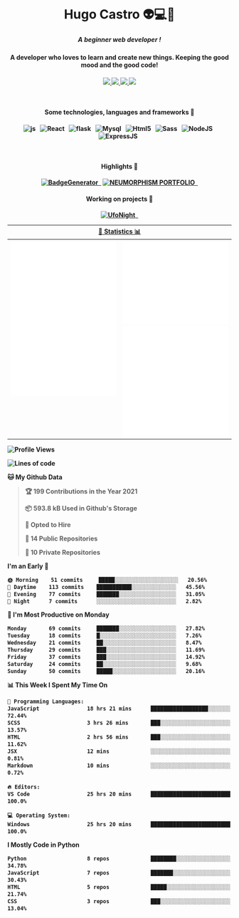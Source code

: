 <h1 align="center">Hugo Castro 👽💻🌌</h1>
<h5 align="center">A beginner web developer !</h5>
<h4 align="center">A developer who loves to learn and create new things. Keeping the good mood and the good code!<h4/>
<p align="center">
		<a href="https://stackoverflow.com/users/11444549/hugo">
		<img src="https://img.shields.io/badge/-Stackoverflow-79db75?style=for-the-badge&logo=Stackoverflow&logoColor=white" />
	</a>
		<a href="https://api.whatsapp.com/send?phone=5532988940411text=Oii, vim pelo github!">
		<img src="https://img.shields.io/badge/WHATSAPP-79db75.svg?&style=for-the-badge&logo=whatsapp&logoColor=white" />
	</a>
		<a href="mailto:hugocastrohc@outlook.com">
		<img src="https://img.shields.io/badge/email-79db75.svg?&style=for-the-badge&logo=protonmail&logoColor=white" />
	<a href="https://open.spotify.com/user/22uat6ppbmvcvyia5me7tdmci">
		<img src="https://img.shields.io/badge/spotify-79db75.svg?&style=for-the-badge&logo=spotify&logoColor=white" />
	</a>
</p>

<br>

<h4 align="center"> Some technologies, languages and frameworks 🚀<h4/>
<p align="center">
	<img src="https://img.shields.io/badge/javascript-79db75.svg?&style=for-the-badge&logo=javascript&logoColor=white" alt="js" />&nbsp;&nbsp;
	<img src="https://img.shields.io/badge/-React-79db75?style=for-the-badge&logo=react&logoColor=white" alt="React" />&nbsp;&nbsp;
	<img src="https://img.shields.io/badge/flask-79db75.svg?&style=for-the-badge&logo=flask&logoColor=white" alt="flask" />&nbsp;&nbsp;
	<img src="https://img.shields.io/badge/mysql-79db75.svg?style=for-the-badge&logo=mysql&logoColor=white" alt="Mysql" />&nbsp;&nbsp;
	<img src="https://img.shields.io/badge/html5-79db75.svg?style=for-the-badge&logo=html5&logoColor=white" alt="Html5" />&nbsp;&nbsp;
	<img src="https://img.shields.io/badge/sass-79db75.svg?style=for-the-badge&logo=sass&logoColor=white" alt="Sass" />&nbsp;&nbsp;
	<img src="https://img.shields.io/badge/node.js-79db75.svg?style=for-the-badge&" alt="NodeJS" />&nbsp;&nbsp;
	<img src="https://img.shields.io/badge/express.js-79db75.svg?style=for-the-badge&" alt="ExpressJS" />&nbsp;&nbsp;
	

</p>

<br>
<h4 align="center"> Highlights 🔆<h4/>
<p align="center">
	  <a text-decoration="none" href="https://pypi.org/project/BadgeGenerator"><img src="https://img.shields.io/badge/BadgeGenerator-79db75.svg?style=for-the-badge&logo=pythonfor-the-badge&logo=django" alt="BadgeGenerator" />&nbsp;&nbsp;<a/>
	<a text-decoration="none" href="https://github.com/HugoCastroBR/Neumorphism_Portfolio"><img src="https://img.shields.io/badge/neumorphism_portfolio-79db75.svg?style=for-the-badge" alt="NEUMORPHISM PORTFOLIO" />&nbsp;&nbsp;<a/>
</p>
<h4 align="center"> Working on projects 🔨<h4/>
	
<p align="center">
	<a text-decoration="none" href="https://github.com/HugoCastroBR/ufonight"><img src="https://img.shields.io/badge/UfoNight-79db75.svg?style=for-the-badge" alt="UfoNight"/>&nbsp;&nbsp;<a/>
</p>

<table>
	<tr>
	    <th colspan="2" align="center">
	      <a href="" >🧩 Statistics 📊 </a>
	    </th>
	</tr>
	<tr>
	    <th valign="top" width="600"><img src="https://github.com/HugoCastroBR/HugoCastroBR/blob/master/Isometric.svg"  /></th>
	    <th width="600"><img src="https://github.com/HugoCastroBR/HugoCastroBR/blob/master/metrics.plugin.habits.svg"  />
		<img src="https://github.com/HugoCastroBR/HugoCastroBR/blob/master/metrics.plugin.activity.svg"  />
	    </th>
  	</tr>
	
<table/>

<!--START_SECTION:waka-->
![Profile Views](http://img.shields.io/badge/Profile%20Views-86-blue)

![Lines of code](https://img.shields.io/badge/From%20Hello%20World%20I%27ve%20Written-70%20lines%20of%20code-blue)

**🐱 My Github Data** 

> 🏆 199 Contributions in the Year 2021
 > 
> 📦 593.8 kB Used in Github's Storage 
 > 
> 💼 Opted to Hire
 > 
> 📜 14 Public Repositories 
 > 
> 🔑 10 Private Repositories  
 > 
**I'm an Early 🐤** 

```text
🌞 Morning    51 commits     █████░░░░░░░░░░░░░░░░░░░░   20.56% 
🌆 Daytime    113 commits    ███████████░░░░░░░░░░░░░░   45.56% 
🌃 Evening    77 commits     ███████░░░░░░░░░░░░░░░░░░   31.05% 
🌙 Night      7 commits      ░░░░░░░░░░░░░░░░░░░░░░░░░   2.82%

```
📅 **I'm Most Productive on Monday** 

```text
Monday       69 commits     ███████░░░░░░░░░░░░░░░░░░   27.82% 
Tuesday      18 commits     █░░░░░░░░░░░░░░░░░░░░░░░░   7.26% 
Wednesday    21 commits     ██░░░░░░░░░░░░░░░░░░░░░░░   8.47% 
Thursday     29 commits     ███░░░░░░░░░░░░░░░░░░░░░░   11.69% 
Friday       37 commits     ███░░░░░░░░░░░░░░░░░░░░░░   14.92% 
Saturday     24 commits     ██░░░░░░░░░░░░░░░░░░░░░░░   9.68% 
Sunday       50 commits     █████░░░░░░░░░░░░░░░░░░░░   20.16%

```


📊 **This Week I Spent My Time On** 

```text
💬 Programming Languages: 
JavaScript               18 hrs 21 mins      ██████████████████░░░░░░░   72.44% 
SCSS                     3 hrs 26 mins       ███░░░░░░░░░░░░░░░░░░░░░░   13.57% 
HTML                     2 hrs 56 mins       ███░░░░░░░░░░░░░░░░░░░░░░   11.62% 
JSX                      12 mins             ░░░░░░░░░░░░░░░░░░░░░░░░░   0.81% 
Markdown                 10 mins             ░░░░░░░░░░░░░░░░░░░░░░░░░   0.72%

🔥 Editors: 
VS Code                  25 hrs 20 mins      █████████████████████████   100.0%

💻 Operating System: 
Windows                  25 hrs 20 mins      █████████████████████████   100.0%

```

**I Mostly Code in Python** 

```text
Python                   8 repos             ████████░░░░░░░░░░░░░░░░░   34.78% 
JavaScript               7 repos             ███████░░░░░░░░░░░░░░░░░░   30.43% 
HTML                     5 repos             █████░░░░░░░░░░░░░░░░░░░░   21.74% 
CSS                      3 repos             ███░░░░░░░░░░░░░░░░░░░░░░   13.04%

```



<!--END_SECTION:waka-->


